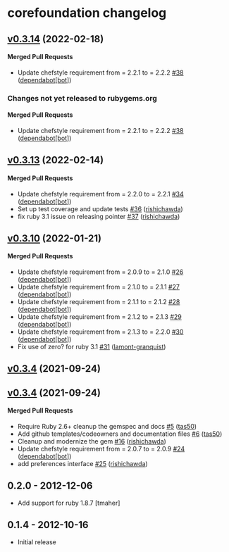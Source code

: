 # corefoundation changelog

<!-- latest_release 0.3.14 -->
## [v0.3.14](https://github.com/chef/corefoundation/tree/v0.3.14) (2022-02-18)

#### Merged Pull Requests
- Update chefstyle requirement from = 2.2.1 to = 2.2.2 [#38](https://github.com/chef/corefoundation/pull/38) ([dependabot[bot]](https://github.com/dependabot[bot]))
<!-- latest_release -->

<!-- release_rollup since=0.3.13 -->
### Changes not yet released to rubygems.org

#### Merged Pull Requests
- Update chefstyle requirement from = 2.2.1 to = 2.2.2 [#38](https://github.com/chef/corefoundation/pull/38) ([dependabot[bot]](https://github.com/dependabot[bot])) <!-- 0.3.14 -->
<!-- release_rollup -->

<!-- latest_stable_release -->
## [v0.3.13](https://github.com/chef/corefoundation/tree/v0.3.13) (2022-02-14)

#### Merged Pull Requests
- Update chefstyle requirement from = 2.2.0 to = 2.2.1 [#34](https://github.com/chef/corefoundation/pull/34) ([dependabot[bot]](https://github.com/dependabot[bot]))
- Set up test coverage and update tests [#36](https://github.com/chef/corefoundation/pull/36) ([rishichawda](https://github.com/rishichawda))
- fix ruby 3.1 issue on releasing pointer [#37](https://github.com/chef/corefoundation/pull/37) ([rishichawda](https://github.com/rishichawda))
<!-- latest_stable_release -->

## [v0.3.10](https://github.com/chef/corefoundation/tree/v0.3.10) (2022-01-21)

#### Merged Pull Requests
- Update chefstyle requirement from = 2.0.9 to = 2.1.0 [#26](https://github.com/chef/corefoundation/pull/26) ([dependabot[bot]](https://github.com/dependabot[bot]))
- Update chefstyle requirement from = 2.1.0 to = 2.1.1 [#27](https://github.com/chef/corefoundation/pull/27) ([dependabot[bot]](https://github.com/dependabot[bot]))
- Update chefstyle requirement from = 2.1.1 to = 2.1.2 [#28](https://github.com/chef/corefoundation/pull/28) ([dependabot[bot]](https://github.com/dependabot[bot]))
- Update chefstyle requirement from = 2.1.2 to = 2.1.3 [#29](https://github.com/chef/corefoundation/pull/29) ([dependabot[bot]](https://github.com/dependabot[bot]))
- Update chefstyle requirement from = 2.1.3 to = 2.2.0 [#30](https://github.com/chef/corefoundation/pull/30) ([dependabot[bot]](https://github.com/dependabot[bot]))
- Fix use of zero? for ruby 3.1 [#31](https://github.com/chef/corefoundation/pull/31) ([lamont-granquist](https://github.com/lamont-granquist))

## [v0.3.4](https://github.com/chef/corefoundation/tree/v0.3.4) (2021-09-24)

## [v0.3.4](https://github.com/chef/corefoundation/tree/v0.3.4) (2021-09-24)

#### Merged Pull Requests
- Require Ruby 2.6+ cleanup the gemspec and docs [#5](https://github.com/chef/corefoundation/pull/5) ([tas50](https://github.com/tas50))
- Add github templates/codeowners and documentation files [#6](https://github.com/chef/corefoundation/pull/6) ([tas50](https://github.com/tas50))
- Cleanup and modernize the gem [#16](https://github.com/chef/corefoundation/pull/16) ([rishichawda](https://github.com/rishichawda))
- Update chefstyle requirement from = 2.0.7 to = 2.0.9 [#24](https://github.com/chef/corefoundation/pull/24) ([dependabot[bot]](https://github.com/dependabot[bot]))
- add preferences interface [#25](https://github.com/chef/corefoundation/pull/25) ([rishichawda](https://github.com/rishichawda))

## 0.2.0 - 2012-12-06

- Add support for ruby 1.8.7 [tmaher]

## 0.1.4 - 2012-10-16

- Initial release